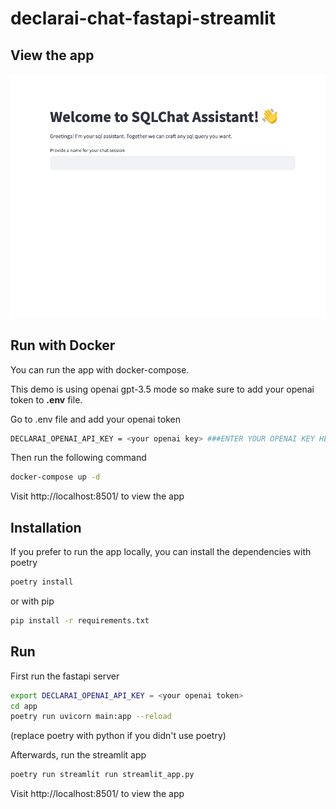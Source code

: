 # declarai-chat-fastapi-streamlit


## View the app

![img.png](img.png)


## Run with Docker

You can run the app with docker-compose.

This demo is using openai gpt-3.5 mode so make sure to add your openai token to **.env** file.

Go to .env file and add your openai token
```bash
DECLARAI_OPENAI_API_KEY = <your openai key> ###ENTER YOUR OPENAI KEY HERE
```

Then run the following command

```bash
docker-compose up -d
```

Visit http://localhost:8501/ to view the app

## Installation

If you prefer to run the app locally, you can install the dependencies with poetry

```bash
poetry install
```
or with pip

```bash
pip install -r requirements.txt
```

## Run

First run the fastapi server

```bash
export DECLARAI_OPENAI_API_KEY = <your openai token>
cd app
poetry run uvicorn main:app --reload
```
(replace poetry with python if you didn't use poetry)

Afterwards, run the streamlit app

```bash
poetry run streamlit run streamlit_app.py
```

Visit http://localhost:8501/ to view the app


